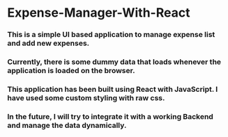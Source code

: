 # Expense-Manager-With-React


### This is a simple UI based application to manage expense list and add new expenses. 
### Currently, there is some dummy data that loads whenever the application is loaded on the browser.

### This application has been built using React with JavaScript. I have used some custom styling with raw css. 

### In the future, I will try to integrate it with a working Backend and manage the data dynamically.